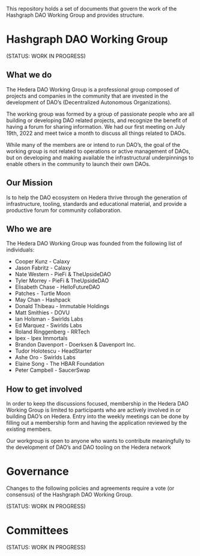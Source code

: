 This repository holds a set of documents that govern the work of the Hashgraph DAO Working Group and provides structure.

# Hashgraph DAO Working Group
(STATUS: WORK IN PROGRESS) 

## What we do

The Hedera DAO Working Group is a professional group composed of projects and companies in the community that are invested in the development of DAO’s (Decentralized Autonomous Organizations).

The working group was formed by a group of passionate people who are all building or developing DAO related projects, and recognize the benefit of having a forum for sharing information. We had our first meeting on July 19th, 2022 and meet twice a month to discuss all things related to DAOs.

While many of the members are or intend to run DAO’s, the goal of the working group is not related to operations or active management of DAOs, but on developing and making available the infrastructural underpinnings to enable others in the community to launch their own DAOs.

## Our Mission

Is to help the DAO ecosystem on Hedera thrive through the generation of infrastructure, tooling, standards and educational material, and provide a productive forum for community collaboration.

## Who we are

The Hedera DAO Working Group was founded from the following list of individuals:

-   Cooper Kunz - Calaxy
-   Jason Fabritz - Calaxy
-   Nate Western - PieFi & TheUpsideDAO
-   Tyler Morrey - PieFi & TheUpsideDAO
-   Elisabeth Chase - HelloFutureDAO
-   Patches - Turtle Moon
-   May Chan - Hashpack
-   Donald Thibeau - Immutable Holdings
-   Matt Smithies - DOVU
-   Ian Holsman - Swirlds Labs
-   Ed Marquez - Swirlds Labs
-   Roland Ringgenberg - RRTech
-   Ipex - Ipex Immortals
-   Brandon Davenport - Doerksen & Davenport Inc.
-   Tudor Holotescu - HeadStarter
-   Ashe Oro - Swirlds Labs
-   Elaine Song - The HBAR Foundation
-   Peter Campbell - SaucerSwap

## How to get involved

In order to keep the discussions focused, membership in the Hedera DAO Working Group is limited to participants who are actively involved in or building DAO’s on Hedera. Entry into the weekly meetings can be done by filling out a membership form and having the application reviewed by the existing members.

Our workgroup is open to anyone who wants to contribute meaningfully to the development of DAO’s and DAO tooling on the Hedera network


# Governance

Changes to the following policies and agreements require a vote (or consensus) of the Hashgraph DAO Working Group.

(STATUS: WORK IN PROGRESS)

# Committees

(STATUS: WORK IN PROGRESS)
